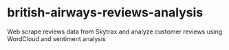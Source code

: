 # british-airways-reviews-analysis
Web scrape reviews data from Skytrax and analyze customer reviews using WordCloud and sentiment analysis
